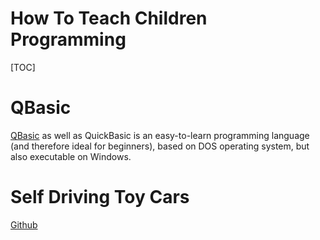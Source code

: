 # How To Teach Children Programming

[TOC]

# QBasic

[QBasic](http://www.qbasic.net/) as well as QuickBasic is an easy-to-learn programming language (and therefore ideal for beginners), based on DOS operating system, but also executable on Windows.



# Self Driving Toy Cars

[Github](https://github.com/experiencor/self-driving-toy-car)

